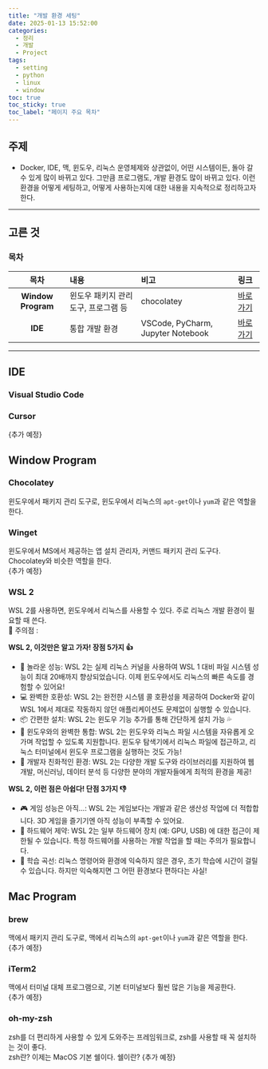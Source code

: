 ```yaml
---
title: "개발 환경 세팅"
date: 2025-01-13 15:52:00
categories:
  - 정리
  - 개발
  - Project
tags:
  - setting
  - python
  - linux
  - window
toc: true
toc_sticky: true
toc_label: "페이지 주요 목차"
---
```


## 주제

- Docker, IDE, 맥, 윈도우, 리눅스 운영체제와 상관없이, 어떤 시스템이든, 돌아 갈 수 있게 많이 바뀌고 있다. 그만큼 프로그램도, 개발 환경도 많이 바뀌고 있다. 이런 환경을 어떻게 세팅하고, 어떻게 사용하는지에 대한 내용을 지속적으로 정리하고자 한다.

---

## 고른 것

### 목차

|목차|내용|비고|링크|
|:--:|:--|:--|:--|
|**Window Program**|윈도우 패키지 관리 도구, 프로그램 등|chocolatey|<a href="#window-program">바로가기</a>|
|**IDE**|통합 개발 환경|VSCode, PyCharm, Jupyter Notebook|<a href="#ide">바로가기</a>|

---

## IDE  

### Visual Studio Code  

### Cursor  
{추가 예정}   

## Window Program  

### Chocolatey  
윈도우에서 패키지 관리 도구로, 윈도우에서 리눅스의 `apt-get`이나 `yum`과 같은 역할을 한다.

### Winget  
윈도우에서 MS에서 제공하는 앱 설치 관리자, 커맨드 패키지 관리 도구다. Chocolatey와 비슷한 역할을 한다.  
{추가 예정}  

### WSL 2
WSL 2를 사용하면, 윈도우에서 리눅스를 사용할 수 있다. 주로 리눅스 개발 환경이 필요할 때 쓴다.  
🚨 주의점 : 

**WSL 2, 이것만은 알고 가자! 장점 5가지 👍**  
- 🚀 놀라운 성능: WSL 2는 실제 리눅스 커널을 사용하여 WSL 1 대비 파일 시스템 성능이 최대 20배까지 향상되었습니다. 이제 윈도우에서도 리눅스의 빠른 속도를 경험할 수 있어요!  
- 💻 완벽한 호환성: WSL 2는 완전한 시스템 콜 호환성을 제공하여 Docker와 같이 WSL 1에서 제대로 작동하지 않던 애플리케이션도 문제없이 실행할 수 있습니다.  
- 📦 간편한 설치: WSL 2는 윈도우 기능 추가를 통해 간단하게 설치 가능 💦   
- 🔄 윈도우와의 완벽한 통합: WSL 2는 윈도우와 리눅스 파일 시스템을 자유롭게 오가며 작업할 수 있도록 지원합니다. 윈도우 탐색기에서 리눅스 파일에 접근하고, 리눅스 터미널에서 윈도우 프로그램을 실행하는 것도 가능!  
- 🤝 개발자 친화적인 환경: WSL 2는 다양한 개발 도구와 라이브러리를 지원하여 웹 개발, 머신러닝, 데이터 분석 등 다양한 분야의 개발자들에게 최적의 환경을 제공!  
  
**WSL 2, 이런 점은 아쉽다! 단점 3가지 👎**  
- 🎮 게임 성능은 아직...: WSL 2는 게임보다는 개발과 같은 생산성 작업에 더 적합합니다. 3D 게임을 즐기기엔 아직 성능이 부족할 수 있어요.  
- 🔌 하드웨어 제약: WSL 2는 일부 하드웨어 장치 (예: GPU, USB) 에 대한 접근이 제한될 수 있습니다. 특정 하드웨어를 사용하는 개발 작업을 할 때는 주의가 필요합니다.  
- 🤔 학습 곡선: 리눅스 명령어와 환경에 익숙하지 않은 경우, 초기 학습에 시간이 걸릴 수 있습니다. 하지만 익숙해지면 그 어떤 환경보다 편하다는 사실!  

## Mac Program

### brew  
맥에서 패키지 관리 도구로, 맥에서 리눅스의 `apt-get`이나 `yum`과 같은 역할을 한다.  
{추가 예정}

### iTerm2
맥에서 터미널 대체 프로그램으로, 기본 터미널보다 훨씬 많은 기능을 제공한다.  
{추가 예정}

### oh-my-zsh
zsh를 더 편리하게 사용할 수 있게 도와주는 프레임워크로, zsh를 사용할 때 꼭 설치하는 것이 좋다.  
zsh란? 이제는 MacOS 기본 쉘이다. 쉘이란? 
{추가 예정}
